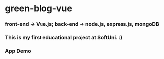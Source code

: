 # green-blog-vue
### front-end -> Vue.js;  back-end -> node.js, express.js, mongoDB

### This is my first educational project at SoftUni. :)

### App Demo


